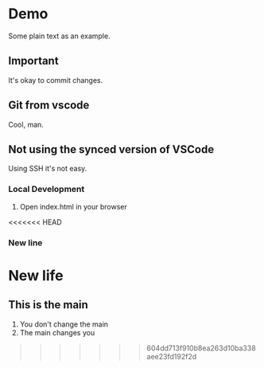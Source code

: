 # Demo
Some plain text as an example.

## Important
It's okay to commit changes.

## Git from vscode
Cool, man.

## Not using the synced version of VSCode
Using SSH it's not easy.

### Local Development
1. Open index.html in your browser

<<<<<<< HEAD
### New line
New life
=======
## This is the main
1. You don't change the main
2. The main changes you
>>>>>>> 604dd713f910b8ea263d10ba338aee23fd192f2d
